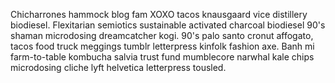 Chicharrones hammock blog fam XOXO tacos knausgaard vice distillery biodiesel. Flexitarian semiotics sustainable activated charcoal biodiesel 90's shaman microdosing dreamcatcher kogi. 90's palo santo cronut affogato, tacos food truck meggings tumblr letterpress kinfolk fashion axe. Banh mi farm-to-table kombucha salvia trust fund mumblecore narwhal kale chips microdosing cliche lyft helvetica letterpress tousled.